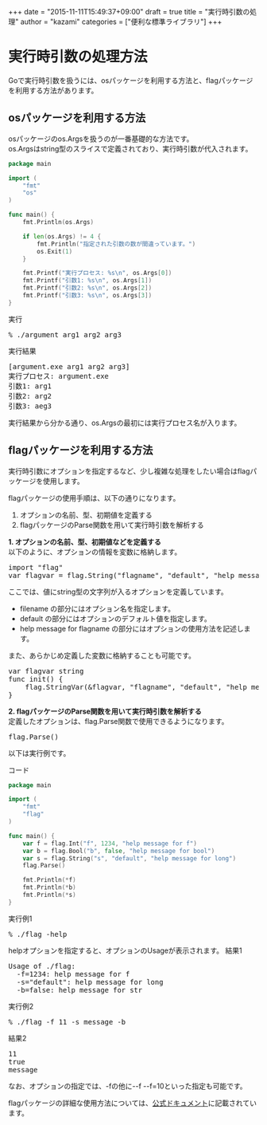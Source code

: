 +++
date = "2015-11-11T15:49:37+09:00"
draft = true
title = "実行時引数の処理"
author = "kazami"
categories = ["便利な標準ライブラリ"]
+++

# 実行時引数の処理方法

Goで実行時引数を扱うには、osパッケージを利用する方法と、flagパッケージを利用する方法があります。

## osパッケージを利用する方法

osパッケージのos.Argsを扱うのが一番基礎的な方法です。  
os.Argsはstring型のスライスで定義されており、実行時引数が代入されます。  

```go
package main

import (
	"fmt"
	"os"
)

func main() {
	fmt.Println(os.Args)

	if len(os.Args) != 4 {
		fmt.Println("指定された引数の数が間違っています。")
		os.Exit(1)
	}

	fmt.Printf("実行プロセス: %s\n", os.Args[0])
	fmt.Printf("引数1: %s\n", os.Args[1])
	fmt.Printf("引数2: %s\n", os.Args[2])
	fmt.Printf("引数3: %s\n", os.Args[3])
}
```
実行
<pre class="output">
% ./argument arg1 arg2 arg3
</pre>

実行結果
<pre class="output">
[argument.exe arg1 arg2 arg3]
実行プロセス: argument.exe
引数1: arg1
引数2: arg2
引数3: aeg3
</pre>

実行結果から分かる通り、os.Argsの最初には実行プロセス名が入ります。

## flagパッケージを利用する方法
実行時引数にオプションを指定するなど、少し複雑な処理をしたい場合はflagパッケージを使用します。

flagパッケージの使用手順は、以下の通りになります。  
1. オプションの名前、型、初期値を定義する  
2. flagパッケージのParse関数を用いて実行時引数を解析する  

**1. オプションの名前、型、初期値などを定義する**  
以下のように、オプションの情報を変数に格納します。  

<pre class="output">
import "flag"
var flagvar = flag.String("flagname", "default", "help message for flagname")
</pre>
ここでは、値にstring型の文字列が入るオプションを定義しています。  
* filename の部分にはオプション名を指定します。  
* default の部分にはオプションのデフォルト値を指定します。  
* help message for flagname の部分にはオプションの使用方法を記述します。  


また、あらかじめ定義した変数に格納することも可能です。
<pre class="output">
var flagvar string
func init() {
	flag.StringVar(&flagvar, "flagname", "default", "help message for flagname")
}
</pre>

**2. flagパッケージのParse関数を用いて実行時引数を解析する**  
定義したオプションは、flag.Parse関数で使用できるようになります。
<pre class="output">
flag.Parse()
</pre>

以下は実行例です。  

コード  
```go
package main

import (
	"fmt"
	"flag"
)

func main() {
	var f = flag.Int("f", 1234, "help message for f")
	var b = flag.Bool("b", false, "help message for bool")
	var s = flag.String("s", "default", "help message for long")
	flag.Parse()

	fmt.Println(*f)
	fmt.Println(*b)
	fmt.Println(*s)
}

```

実行例1  
<pre class="output">
% ./flag -help
</pre>
helpオプションを指定すると、オプションのUsageが表示されます。
結果1  
<pre class="output">
Usage of ./flag:
  -f=1234: help message for f
  -s="default": help message for long
  -b=false: help message for str
</pre>

実行例2  
<pre class="output">
% ./flag -f 11 -s message -b
</pre>

結果2  
<pre class="output">
11
true
message
</pre>

なお、オプションの指定では、-fの他に--f --f=10といった指定も可能です。  

flagパッケージの詳細な使用方法については、[公式ドキュメント](https://golang.org/pkg/flag/#String)に記載されています。  

